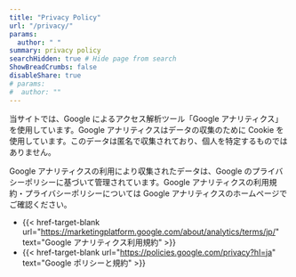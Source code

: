 ```yaml
---
title: "Privacy Policy"
url: "/privacy/"
params: 
  author: " "
summary: privacy policy
searchHidden: true # Hide page from search
ShowBreadCrumbs: false
disableShare: true
# params: 
#  author: ""
---
```

当サイトでは、Google によるアクセス解析ツール「Google アナリティクス」を使用しています。Google アナリティクスはデータの収集のために Cookie を使用しています。このデータは匿名で収集されており、個人を特定するものではありません。

Google アナリティクスの利用により収集されたデータは、Google のプライバシーポリシーに基づいて管理されています。Google アナリティクスの利用規約・プライバシーポリシーについては Google アナリティクスのホームページでご確認ください。

- {{< href-target-blank url="https://marketingplatform.google.com/about/analytics/terms/jp/" text="Google アナリティクス利用規約" >}}
- {{< href-target-blank url="https://policies.google.com/privacy?hl=ja" text="Google ポリシーと規約" >}}
